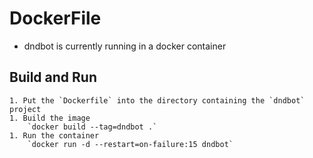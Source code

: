 DockerFile
==========

* dndbot is currently running in a docker container

## Build and Run
    1. Put the `Dockerfile` into the directory containing the `dndbot` project
    1. Build the image 
        `docker build --tag=dndbot .` 
    1. Run the container
        `docker run -d --restart=on-failure:15 dndbot`


